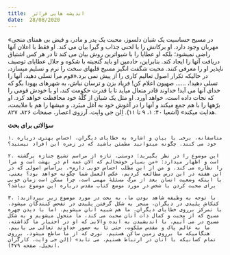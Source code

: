 ```yaml
---
title:  اندیشه هایی فراتر
date:  28/08/2020
---
```


«در مسیح حساسیت یک شبان دلسوز، محبت یک پدر و مادر، و فیض بی همتای منجی مهربان وجود دارد. او برکاتش را با لحنی جذاب و گیرا بیان می کند. او فقط با اعلان آنها راضی نمیشود؛ بلکه او عطایا را با شیواترین روش بیان می کند تا در هر کس اشتیاق دریافت آنها را ایجاد کند. بنابراین، خادمین او باید گنجینه با شکوه و جلال عطایای توصیف ناپذیر او را معرفی کنند. محبت شگفت انگیز مسیح قلبهای سخت را نرم و تسلیم میسازد، در حالیکه تکرار اصول تعالیم کاری را از پیش نمی برد.«قوم مرا تسلی دهید، آنها را تسلی دهید!، ...... صهیون اعلام کن! فریاد بزن و ترسان نباش، به شهرهای یهودا بگو که خدای آنها می آید! خداوند قادر متعال میآید تا با قدرت حکومت کند، او با خودش قومی را که نجات داده است، خواهد آورد. او مثل یک شبان از گلّهٔ خود محافظت خواهد کرد. او برّهها را با هم جمع میکند و آنها را در آغوش خود به آغل میبَرد. و میشها را هم با ملایمت، هدایت میکند» (اشعیا ۴۰: ۱، ۹ تا ۱۱). اِلن جی وایت، آرزوی اعصار، صفحات ۸۲۶، ۸۲۷.

**سؤالاتی برای بحث**

`۱. متاسفانه، برخی با بیان و اشاره به خطایای دیگران، احساس بهتری درباره خود می کنند. چگونه میتوانید مطمئن باشید که در زمره این افراد نیستید؟`

`۲. این موضوع را در نظر بگیرید: دوستی، تازه از مراسم تشیع جنازه برگشته است و اظهار میدارد: «من بسیار خوشحالم که الان عمه ام در بهشت است و مرا را نظاره می کند. و من از این مطلب احساس خوبی دارم». براساس اصولی که در این هفته در این درس مطالعه کردیم، عکس العمل شما چگونه خواهد بود؟ یعنی، با اینکه وضعیت انسان بعد از مرگ مسئلهٔ مهمی است، چرا ممکن است زمان خوبی برای صحبت کردن با شخص در مورد موضع کتاب مقدس درباره این موضوع نباشد؟`

`۳. با توجه به وظیفه شاهد بودن ما، به بحث در مورد موضوع زیر بپردازید: کنکاش پلیدی در دیگران، منجر به شکل گرفتن پلیدی در تفحص کنندگان میشود. با تمرکز برروی خطایای دیگران، ما هم شبیه آنان میشویم. اما با دیدن چهره مسیح که از محبت و کمال ذات آنان صحبت می کند، ما متحول میشویم و به شکل مسیح در می آییم. با اندیشیدن به ایده والایی که او در اختیار ما گذاشته، ما به عالم پاک و مقدس ملکوت، حتی تا به حضور خداوند تعالی می یابیم. هنگامیکه ما برروی زمین ساکن هستیم، نوری که از ما ساطع میشود، برروی تمام کسانیکه با آنان در ارتباط هستیم، می تابد» (اِلن جی وایت، کارگران انجیل، صفحه ۴۷۹).`